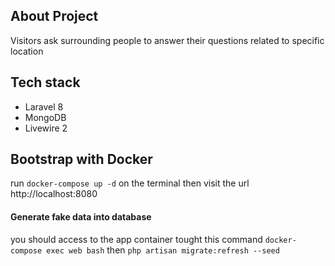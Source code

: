 ## About Project
Visitors ask surrounding people to answer their questions related to specific location

## Tech stack
- Laravel 8
- MongoDB
- Livewire 2

## Bootstrap with Docker
run `docker-compose up -d` on the terminal then visit the url http://localhost:8080

#### Generate fake data into database
you should access to the app container tought this command `docker-compose exec web bash` then `php artisan migrate:refresh --seed`




